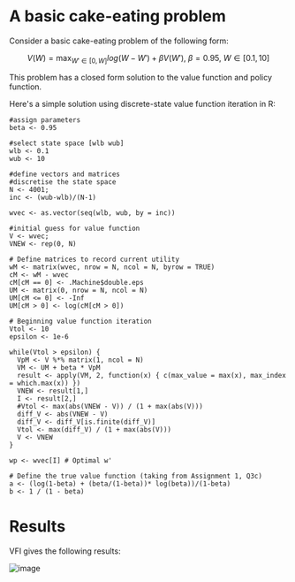 # A basic cake-eating problem

Consider a basic cake-eating problem of the following form:
```math
V(W) = \max_{W' \in [0,W]} log(W-W') + \beta V(W'),
~\beta = 0.95, ~W \in [0.1,10]
```

This problem has a closed form solution to the value function and policy function. 

Here's a simple solution using discrete-state value function iteration in R:

```
#assign parameters
beta <- 0.95

#select state space [wlb wub]
wlb <- 0.1
wub <- 10

#define vectors and matrices 
#discretise the state space 
N <- 4001;
inc <- (wub-wlb)/(N-1)

wvec <- as.vector(seq(wlb, wub, by = inc))

#initial guess for value function 
V <- wvec; 
VNEW <- rep(0, N)

# Define matrices to record current utility
wM <- matrix(wvec, nrow = N, ncol = N, byrow = TRUE)
cM <- wM - wvec
cM[cM == 0] <- .Machine$double.eps
UM <- matrix(0, nrow = N, ncol = N)
UM[cM <= 0] <- -Inf
UM[cM > 0] <- log(cM[cM > 0])

# Beginning value function iteration
Vtol <- 10
epsilon <- 1e-6

while(Vtol > epsilon) {
  VpM <- V %*% matrix(1, ncol = N)
  VM <- UM + beta * VpM
  result <- apply(VM, 2, function(x) { c(max_value = max(x), max_index = which.max(x)) })
  VNEW <- result[1,]
  I <- result[2,]
  #Vtol <- max(abs(VNEW - V)) / (1 + max(abs(V)))
  diff_V <- abs(VNEW - V)
  diff_V <- diff_V[is.finite(diff_V)]
  Vtol <- max(diff_V) / (1 + max(abs(V)))
  V <- VNEW
}

wp <- wvec[I] # Optimal w'

# Define the true value function (taking from Assignment 1, Q3c)
a <- (log(1-beta) + (beta/(1-beta))* log(beta))/(1-beta)
b <- 1 / (1 - beta)
```

# Results
VFI gives the following results:

![image](https://github.com/user-attachments/assets/276e27ce-0d7e-4646-8bac-cb6184f7c899)
